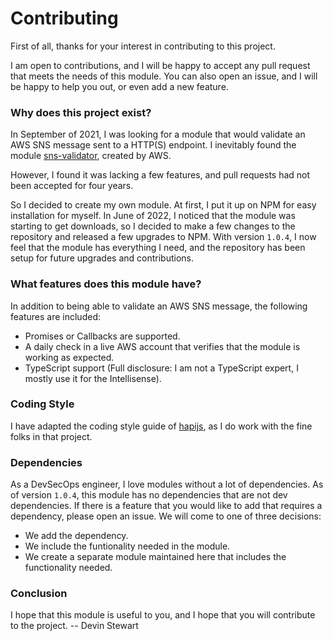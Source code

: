 # Contributing
First of all, thanks for your interest in contributing to this project.

I am open to contributions, and I will be happy to accept any pull request that meets the needs of this module.  You can also open an issue, and I will be happy to help you out, or even add a new feature.

### Why does this project exist?
In September of 2021, I was looking for a module that would validate an AWS SNS message sent to a HTTP(S) endpoint. I inevitably found the module [sns-validator](https://www.npmjs.com/package/sns-validator), created by AWS.

However, I found it was lacking a few features, and pull requests had not been accepted for four years.

So I decided to create my own module. At first, I put it up on NPM for easy installation for myself. In June of 2022, I noticed that the module was starting to get downloads, so I decided to make a few changes to the repository and released a few upgrades to NPM. With version `1.0.4`, I now feel that the module has everything I need, and the repository has been setup for future upgrades and contributions.

### What features does this module have?
In addition to being able to validate an AWS SNS message, the following features are included:
- Promises or Callbacks are supported.
- A daily check in a live AWS account that verifies that the module is working as expected.
- TypeScript support (Full disclosure: I am not a TypeScript expert, I mostly use it for the Intellisense).

### Coding Style
I have adapted the coding style guide of [hapijs](https://hapi.dev/policies/styleguide/), as I do work with the fine folks in that project.

### Dependencies
As a DevSecOps engineer, I love modules without a lot of dependencies. As of version `1.0.4`, this module has no dependencies that are not dev dependencies.  If there is a feature that you would like to add that requires a dependency, please open an issue.  We will come to one of three decisions:
- We add the dependency.
- We include the funtionality needed in the module.
- We create a separate module maintained here that includes the functionality needed.

### Conclusion
I hope that this module is useful to you, and I hope that you will contribute to the project. -- Devin Stewart